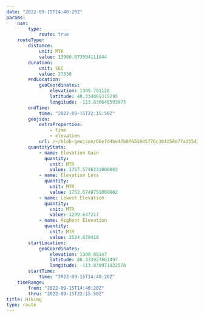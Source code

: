 ```yaml
---
date: "2022-09-15T14:40:20Z"
params:
    nav:
        type:
            route: true
    routeType:
        distance:
            unit: MTR
            value: 13980.673594111844
        duration:
            unit: SEC
            value: 27330
        endLocation:
            geoCoordinates:
                elevation: 1305.781128
                latitude: 48.334069315295
                longitude: -113.830648593873
        endTime:
            time: "2022-09-15T22:15:50Z"
        geojson:
            extraProperties:
                - time
                - elevation
            url: /~/blob-geojson/66e7d4be47b8f651985776c384258e77ad5543737a611b76dd728c2de70f4578/geojson.json
        quantityStats:
            - name: Elevation Gain
              quantity:
                unit: MTR
                value: 1757.5746331000003
            - name: Elevation Loss
              quantity:
                unit: MTR
                value: 1752.6749751000002
            - name: Lowest Elevation
              quantity:
                unit: MTR
                value: 1299.647217
            - name: Highest Elevation
              quantity:
                unit: MTR
                value: 2524.878418
        startLocation:
            geoCoordinates:
                elevation: 1300.88147
                latitude: 48.333927861497
                longitude: -113.830971822578
        startTime:
            time: "2022-09-15T14:40:20Z"
    timeRange:
        from: "2022-09-15T14:40:20Z"
        thru: "2022-09-15T22:15:50Z"
title: Hiking
type: route
---
```

